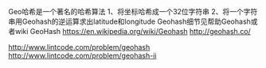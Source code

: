 Geo哈希是一个著名的哈希算法
1、将坐标哈希成一个32位字符串
2、将一个字符串用Geohash的逆运算求出latitude和longitude
Geohash细节见帮助Geohash或者wiki GeoHash
https://en.wikipedia.org/wiki/Geohash
http://geohash.co/

http://www.lintcode.com/problem/geohash
http://www.lintcode.com/problem/geohash-ii
